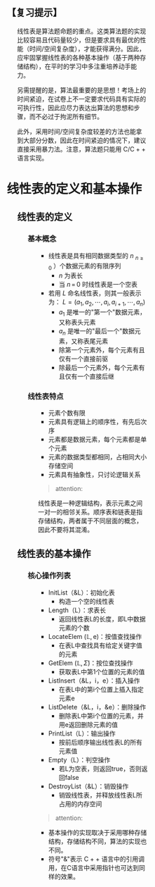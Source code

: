 <div style="float: left; width: 64%; padding: 1%;">

## 【复习提示】  

<ul>

线性表是算法题命题的重点。这类算法题的实现比较容易且代码量较少，但是要求具有最优的性能（时间/空间复杂度），才能获得满分。因此，应牢固掌握线性表的各种基本操作（基于两种存储结构），在平时的学习中多注重培养动手能力。

另需提醒的是，算法最重要的是思想！考场上的时间紧迫，在试卷上不一定要求代码具有实际的可执行性，因此应尽力表达出算法的思想和步骤，而不必过于拘泥所有细节。

此外，采用时间/空间复杂度较差的方法也能拿到大部分分数，因此在时间紧迫的情况下，建议直接采用暴力法。注意，算法题只能用 $\mathrm{C}/\mathrm{C}++$ 语言实现。  

</ul>

</ul>

# 线性表的定义和基本操作  

<ul>

## 线性表的定义  

<ul>

### 基本概念

<ul>

- 线性表是具有相同数据类型的 $n$  $_{n\geqslant0}$ ）个数据元素的有限序列
  - $n$ 为表长
  - 当 $n\,=\,0$ 时线性表是一个空表
- 若用 $L$ 命名线性表，则其一般表示为：
  $L=(a_{1},a_{2},\cdots,a_{i},a_{i+1},\cdots,a_{n})$
  - $a_{1}$ 是唯一的"第一个"数据元素，又称表头元素
  - $a_{n}$ 是唯一的"最后一个"数据元素，又称表尾元素
  - 除第一个元素外，每个元素有且仅有一个直接前驱
  - 除最后一个元素外，每个元素有且仅有一个直接后继

</ul>

### 线性表特点

<ul>

- 元素个数有限
- 元素具有逻辑上的顺序性，有先后次序
- 元素都是数据元素，每个元素都是单个元素
- 元素的数据类型都相同，占相同大小存储空间
- 元素具有抽象性，只讨论逻辑关系

> attention: 

线性表是一种逻辑结构，表示元素之间一对一的相邻关系。顺序表和链表是指存储结构，两者属于不同层面的概念，因此不要将其混淆。  

</ul>

</ul>

## 线性表的基本操作  

<ul>

### 核心操作列表

<ul>

- InitList（&L）：初始化表
  - 构造一个空的线性表
- Length（L）：求表长
  - 返回线性表L的长度，即L中数据元素的个数
- LocateElem $(\mathbb{L},\mathsf{e})$：按值查找操作
  - 在表L中查找具有给定关键字值的元素
- GetElem $(\mathbb{L},\dot{\Sigma})$：按位查找操作
  - 获取表L中第1个位置的元素的值
- ListInsert（&L，i，e）：插入操作
  - 在表L中的第i个位置上插入指定元素e
- ListDelete（&L，i，&e）：删除操作
  - 删除表L中第i个位置的元素，并用e返回删除元素的值
- PrintList（L）：输出操作
  - 按前后顺序输出线性表L的所有元素值
- Empty（L）：判空操作
  - 若L为空表，则返回true，否则返回false
- DestroyList（&L）：销毁操作
  - 销毁线性表，并释放线性表L所占用的内存空间

> attention: 

- 基本操作的实现取决于采用哪种存储结构，存储结构不同，算法的实现也不同。 
-  符号"&"表示 $\mathrm{C++}$ 语言中的引用调用，在C语言中采用指针也可达到同样的效果。  

</ul>

</ul>

</ul>
</div>
<div style="float: right; width: 26%; padding: 1%;">

</div>
<div style="clear: both;"></div>
